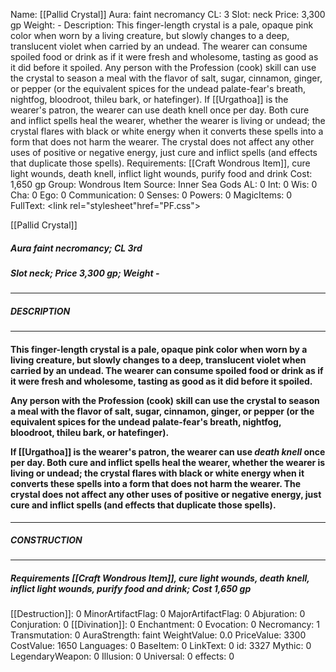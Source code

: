 Name: [[Pallid Crystal]]
Aura: faint necromancy
CL: 3
Slot: neck
Price: 3,300 gp
Weight: -
Description: This finger-length crystal is a pale, opaque pink color when worn by a living creature, but slowly changes to a deep, translucent violet when carried by an undead. The wearer can consume spoiled food or drink as if it were fresh and wholesome, tasting as good as it did before it spoiled. Any person with the Profession (cook) skill can use the crystal to season a meal with the flavor of salt, sugar, cinnamon, ginger, or pepper (or the equivalent spices for the undead palate-fear's breath, nightfog, bloodroot, thileu bark, or hatefinger). If [[Urgathoa]] is the wearer's patron, the wearer can use death knell once per day. Both cure and inflict spells heal the wearer, whether the wearer is living or undead; the crystal flares with black or white energy when it converts these spells into a form that does not harm the wearer. The crystal does not affect any other uses of positive or negative energy, just cure and inflict spells (and effects that duplicate those spells).
Requirements: [[Craft Wondrous Item]], cure light wounds, death knell, inflict light wounds, purify food and drink
Cost: 1,650 gp
Group: Wondrous Item
Source: Inner Sea Gods
AL: 0
Int: 0
Wis: 0
Cha: 0
Ego: 0
Communication: 0
Senses: 0
Powers: 0
MagicItems: 0
FullText: <link rel="stylesheet"href="PF.css"><div class="heading"><p class="alignleft">[[Pallid Crystal]]</p><div style="clear: both;"></div></div><div><h5><b>Aura </b>faint necromancy; <b>CL </b>3rd</h5><h5><b>Slot </b>neck; <b>Price </b>3,300 gp; <b>Weight </b>-</h5></div><hr/><div><h5><b>DESCRIPTION</b></h5></div><hr/><div><h4><p>This finger-length crystal is a pale, opaque pink color when worn by a living creature, but slowly changes to a deep, translucent violet when carried by an undead. The wearer can consume spoiled food or drink as if it were fresh and wholesome, tasting as good as it did before it spoiled.</p><p>Any person with the Profession (cook) skill can use the crystal to season a meal with the flavor of salt, sugar, cinnamon, ginger, or pepper (or the equivalent spices for the undead palate-fear's breath, nightfog, bloodroot, thileu bark, or hatefinger).</p><p>If [[Urgathoa]] is the wearer's patron, the wearer can use <i>death knell</i> once per day. Both cure and inflict spells heal the wearer, whether the wearer is living or undead; the crystal flares with black or white energy when it converts these spells into a form that does not harm the wearer. The crystal does not affect any other uses of positive or negative energy, just cure and inflict spells (and effects that duplicate those spells).</p></h4></div><hr/><div><h5><b>CONSTRUCTION</b></h5></div><hr/><div><h5><b>Requirements </b>[[Craft Wondrous Item]], <i>cure light wounds</i>, <i>death knell</i>, <i>inflict light wounds</i>, <i>purify food and drink</i>; <b>Cost </b>1,650 gp</h5></div>
[[Destruction]]: 0
MinorArtifactFlag: 0
MajorArtifactFlag: 0
Abjuration: 0
Conjuration: 0
[[Divination]]: 0
Enchantment: 0
Evocation: 0
Necromancy: 1
Transmutation: 0
AuraStrength: faint
WeightValue: 0.0
PriceValue: 3300
CostValue: 1650
Languages: 0
BaseItem: 0
LinkText: 0
id: 3327
Mythic: 0
LegendaryWeapon: 0
Illusion: 0
Universal: 0
effects: 0
